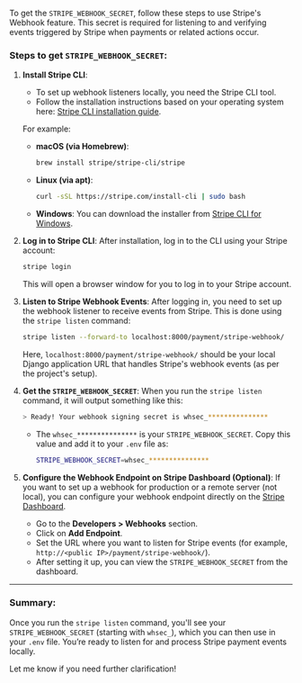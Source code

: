 To get the `STRIPE_WEBHOOK_SECRET`, follow these steps to use Stripe's Webhook feature. This secret is required for listening to and verifying events triggered by Stripe when payments or related actions occur.

### Steps to get `STRIPE_WEBHOOK_SECRET`:

1. **Install Stripe CLI**:

   - To set up webhook listeners locally, you need the Stripe CLI tool.
   - Follow the installation instructions based on your operating system here: [Stripe CLI installation guide](https://stripe.com/docs/stripe-cli#install).

   For example:

   - **macOS (via Homebrew)**:
     ```bash
     brew install stripe/stripe-cli/stripe
     ```
   - **Linux (via apt)**:
     ```bash
     curl -sSL https://stripe.com/install-cli | sudo bash
     ```
   - **Windows**:
     You can download the installer from [Stripe CLI for Windows](https://github.com/stripe/stripe-cli/releases/latest/download/stripe.exe).

2. **Log in to Stripe CLI**:
   After installation, log in to the CLI using your Stripe account:

   ```bash
   stripe login
   ```

   This will open a browser window for you to log in to your Stripe account.

3. **Listen to Stripe Webhook Events**:
   After logging in, you need to set up the webhook listener to receive events from Stripe. This is done using the `stripe listen` command:

   ```bash
   stripe listen --forward-to localhost:8000/payment/stripe-webhook/
   ```

   Here, `localhost:8000/payment/stripe-webhook/` should be your local Django application URL that handles Stripe's webhook events (as per the project's setup).

4. **Get the `STRIPE_WEBHOOK_SECRET`**:
   When you run the `stripe listen` command, it will output something like this:

   ```bash
   > Ready! Your webhook signing secret is whsec_***************
   ```

   - The `whsec_***************` is your `STRIPE_WEBHOOK_SECRET`. Copy this value and add it to your `.env` file as:
     ```bash
     STRIPE_WEBHOOK_SECRET=whsec_***************
     ```

5. **Configure the Webhook Endpoint on Stripe Dashboard (Optional)**:
   If you want to set up a webhook for production or a remote server (not local), you can configure your webhook endpoint directly on the [Stripe Dashboard](https://dashboard.stripe.com/webhooks).

   - Go to the **Developers > Webhooks** section.
   - Click on **Add Endpoint**.
   - Set the URL where you want to listen for Stripe events (for example, `http://<public IP>/payment/stripe-webhook/`).
   - After setting it up, you can view the `STRIPE_WEBHOOK_SECRET` from the dashboard.

---

### Summary:

Once you run the `stripe listen` command, you'll see your `STRIPE_WEBHOOK_SECRET` (starting with `whsec_`), which you can then use in your `.env` file. You’re ready to listen for and process Stripe payment events locally.

Let me know if you need further clarification!
